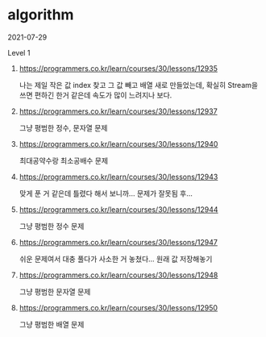# algorithm

2021-07-29

Level 1

1. https://programmers.co.kr/learn/courses/30/lessons/12935

   나는 제일 작은 값 index 찾고 그 값 빼고 배열 새로 만들었는데, 확실히 Stream을 쓰면 편하긴 한거 같은데 속도가 많이 느려지나 보다.

2. https://programmers.co.kr/learn/courses/30/lessons/12937

   그냥 평범한 정수, 문자열 문제

3. https://programmers.co.kr/learn/courses/30/lessons/12940

   최대공약수랑 최소공배수 문제

4. https://programmers.co.kr/learn/courses/30/lessons/12943

   맞게 푼 거 같은데 틀렸다 해서 보니까... 문제가 잘못됨 후...

5. https://programmers.co.kr/learn/courses/30/lessons/12944

   그냥 평범한 정수 문제

6. https://programmers.co.kr/learn/courses/30/lessons/12947

   쉬운 문제여서 대충 풀다가 사소한 거 놓쳤다... 원래 값 저장해놓기

7. https://programmers.co.kr/learn/courses/30/lessons/12948

   그냥 평범한 문자열 문제

8. https://programmers.co.kr/learn/courses/30/lessons/12950

   그냥 평범한 배열 문제